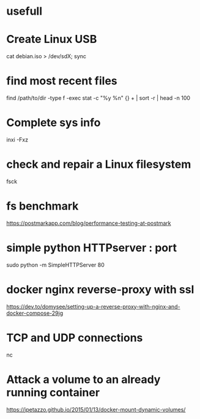 # usefull

# Create Linux USB
cat debian.iso > /dev/sdX; sync


# find most recent files 
find /path/to/dir -type f -exec stat -c "%y %n" {} + | sort -r | head -n 100 

# Complete sys info
inxi -Fxz

# check and repair a Linux filesystem

fsck

# fs benchmark
https://postmarkapp.com/blog/performance-testing-at-postmark

# simple python HTTPserver : port 
sudo python -m SimpleHTTPServer 80

# docker nginx reverse-proxy with ssl
https://dev.to/domysee/setting-up-a-reverse-proxy-with-nginx-and-docker-compose-29jg

# TCP and UDP connections
nc

# Attack a volume to an already running container
https://jpetazzo.github.io/2015/01/13/docker-mount-dynamic-volumes/

